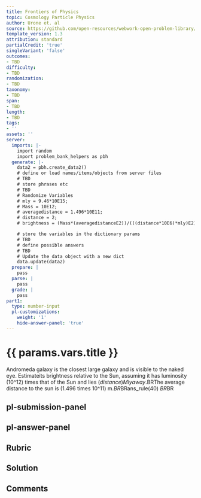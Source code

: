 ```yaml
---
title: Frontiers of Physics
topic: Cosmology Particle Physics
author: Urone et. al
source: https://github.com/open-resources/webwork-open-problem-library/tree/master/Contrib/BrockPhysics/College_Physics_Urone/34.Frontiers_of_Physics/34-01.Cosmology_Particle_Physics/NU_U17-34-01-011.pg
template_version: 1.3
attribution: standard
partialCredit: 'true'
singleVariant: 'false'
outcomes:
- TBD
difficulty:
- TBD
randomization:
- TBD
taxonomy:
- TBD
span:
- TBD
length:
- TBD
tags:
- ''
assets: ''
server:
  imports: |-
    import random
    import problem_bank_helpers as pbh
  generate: |-
    data2 = pbh.create_data2()
    # define or load names/items/objects from server files
    # TBD
    # store phrases etc
    # TBD
    # Randomize Variables
    # mly = 9.46*10E15;
    # Mass = 10E12;
    # averagedistance = 1.496*10E11;
    # distance = 2;
    # brightness = (Mass*(averagedistanceE2))/(((distance*10E6)*mly)E2);

    # store the variables in the dictionary params
    # TBD
    # define possible answers
    # TBD
    # Update the data object with a new dict
    data.update(data2)
  prepare: |
    pass
  parse: |
    pass
  grade: |
    pass
part1:
  type: number-input
  pl-customizations:
    weight: '1'
    hide-answer-panel: 'true'
---
```


# {{ params.vars.title }} 


Andromeda galaxy is the closest large galaxy and is visible to the naked eye. Estimateits brightness relative to the Sun, assuming it has luminosity (10^12) times that of the Sun and lies ($distance) Mly away.$BRThe average distance to the sun is (1.496 times 10^11) m.$BR$BRans_rule(40) $BR$BR


## pl-submission-panel 


## pl-answer-panel 


## Rubric 


## Solution 


## Comments 


